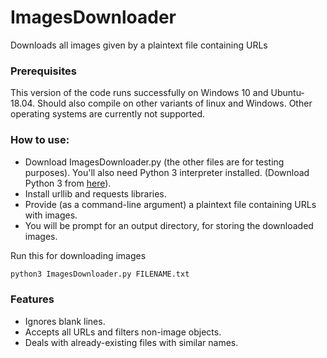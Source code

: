 # ImagesDownloader
Downloads all images given by a plaintext file containing URLs

### Prerequisites
This version of the code runs successfully on Windows 10 and Ubuntu-18.04. Should also compile on other variants of linux and Windows. Other operating systems are currently not supported.

### How to use:
* Download ImagesDownloader.py (the other files are for testing purposes). You'll also need Python 3 interpreter installed. (Download Python 3 from [here](https://www.python.org/downloads/)).
* Install urllib and requests libraries.
* Provide (as a command-line argument) a plaintext file containing URLs with images.
* You will be prompt for an output directory, for storing the downloaded images.

Run this for downloading images
```python
python3 ImagesDownloader.py FILENAME.txt
```

### Features
* Ignores blank lines.
* Accepts all URLs and filters non-image objects.
* Deals with already-existing files with similar names.